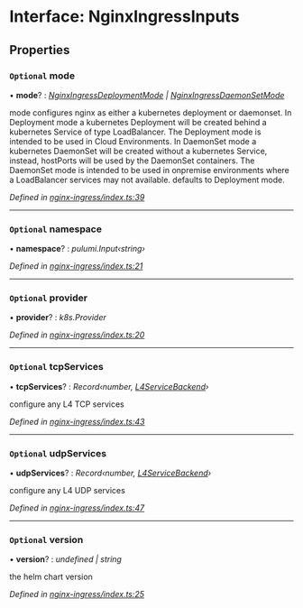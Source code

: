 
# Interface: NginxIngressInputs

## Properties

### `Optional` mode

• **mode**? : *[NginxIngressDeploymentMode](__kloudlib_nginx_ingress_.nginxingressdeploymentmode.md) | [NginxIngressDaemonSetMode](__kloudlib_nginx_ingress_.nginxingressdaemonsetmode.md)*

mode configures nginx as either a kubernetes
deployment or daemonset.
In Deployment mode a kubernetes Deployment will be
created behind a kubernetes Service of type LoadBalancer.
The Deployment mode is intended to be used in Cloud Environments.
In DaemonSet mode a kubernetes DaemonSet will be created
without a kubernetes Service, instead, hostPorts will be
used by the DaemonSet containers. The DaemonSet mode is intended
to be used in onpremise environments where a LoadBalancer services
may not available.
defaults to Deployment mode.

*Defined in [nginx-ingress/index.ts:39](https://github.com/Place1/kloudlib/blob/27a9d16/packages/nginx-ingress/index.ts#L39)*

___

### `Optional` namespace

• **namespace**? : *pulumi.Input‹string›*

*Defined in [nginx-ingress/index.ts:21](https://github.com/Place1/kloudlib/blob/27a9d16/packages/nginx-ingress/index.ts#L21)*

___

### `Optional` provider

• **provider**? : *k8s.Provider*

*Defined in [nginx-ingress/index.ts:20](https://github.com/Place1/kloudlib/blob/27a9d16/packages/nginx-ingress/index.ts#L20)*

___

### `Optional` tcpServices

• **tcpServices**? : *Record‹number, [L4ServiceBackend](__kloudlib_nginx_ingress_.l4servicebackend.md)›*

configure any L4 TCP services

*Defined in [nginx-ingress/index.ts:43](https://github.com/Place1/kloudlib/blob/27a9d16/packages/nginx-ingress/index.ts#L43)*

___

### `Optional` udpServices

• **udpServices**? : *Record‹number, [L4ServiceBackend](__kloudlib_nginx_ingress_.l4servicebackend.md)›*

configure any L4 UDP services

*Defined in [nginx-ingress/index.ts:47](https://github.com/Place1/kloudlib/blob/27a9d16/packages/nginx-ingress/index.ts#L47)*

___

### `Optional` version

• **version**? : *undefined | string*

the helm chart version

*Defined in [nginx-ingress/index.ts:25](https://github.com/Place1/kloudlib/blob/27a9d16/packages/nginx-ingress/index.ts#L25)*
